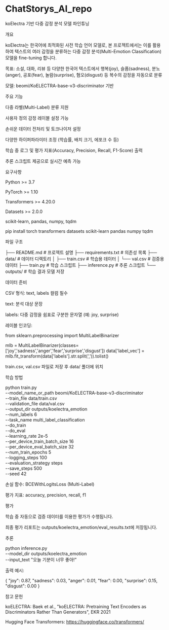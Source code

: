 # ChatStorys_AI_repo
koElectra 기반 다중 감정 분석 모델 파인튜닝

개요

koElectra는 한국어에 최적화된 사전 학습 언어 모델로, 본 프로젝트에서는 이를 활용하여 텍스트의 여러 감정을 분류하는 다중 감정 분석(Multi-Emotion Classification) 모델을 fine-tuning 합니다.

목표: 소설, 대화, 리뷰 등 다양한 한국어 텍스트에서 행복(joy), 슬픔(sadness), 분노(anger), 공포(fear), 놀람(surprise), 혐오(disgust) 등 복수의 감정을 자동으로 분류

모델: beomi/KoELECTRA-base-v3-discriminator 기반

주요 기능

다중 라벨(Multi-Label) 분류 지원

사용자 정의 감정 레이블 설정 가능

손쉬운 데이터 전처리 및 토크나이저 설정

다양한 하이퍼파라미터 조정 (학습률, 배치 크기, 에포크 수 등)

학습 중 로그 및 평가 지표(Accuracy, Precision, Recall, F1-Score) 출력

추론 스크립트 제공으로 실시간 예측 가능

요구사항

Python >= 3.7

PyTorch >= 1.10

Transformers >= 4.20.0

Datasets >= 2.0.0

scikit-learn, pandas, numpy, tqdm

pip install torch transformers datasets scikit-learn pandas numpy tqdm

파일 구조

├── README.md              # 프로젝트 설명
├── requirements.txt       # 의존성 목록
├── data/                  # 데이터 디렉토리
│   ├── train.csv          # 학습용 데이터
│   └── val.csv            # 검증용 데이터
├── train.py               # 학습 스크립트
├── inference.py           # 추론 스크립트
└── outputs/               # 학습 결과 모델 저장

데이터 준비

CSV 형식: text, labels 컬럼 필수

text: 분석 대상 문장

labels: 다중 감정을 쉼표로 구분한 문자열 (예: joy, surprise)

레이블 인코딩:

from sklearn.preprocessing import MultiLabelBinarizer

mlb = MultiLabelBinarizer(classes=['joy','sadness','anger','fear','surprise','disgust'])
data['label_vec'] = mlb.fit_transform(data['labels'].str.split(',')).tolist()

train.csv, val.csv 파일로 저장 후 data/ 폴더에 위치

학습 방법

python train.py \
  --model_name_or_path beomi/KoELECTRA-base-v3-discriminator \
  --train_file data/train.csv \
  --validation_file data/val.csv \
  --output_dir outputs/koelectra_emotion \
  --num_labels 6 \
  --task_name multi_label_classification \
  --do_train \
  --do_eval \
  --learning_rate 2e-5 \
  --per_device_train_batch_size 16 \
  --per_device_eval_batch_size 32 \
  --num_train_epochs 5 \
  --logging_steps 100 \
  --evaluation_strategy steps \
  --save_steps 500 \
  --seed 42

손실 함수: BCEWithLogitsLoss (Multi-Label)

평가 지표: accuracy, precision, recall, f1

평가

학습 중 자동으로 검증 데이터를 이용한 평가가 수행됩니다.

최종 평가 리포트는 outputs/koelectra_emotion/eval_results.txt에 저장됩니다.

추론

python inference.py \
  --model_dir outputs/koelectra_emotion \
  --input_text "오늘 기분이 너무 좋아!"

출력 예시:

{
  "joy": 0.87,
  "sadness": 0.03,
  "anger": 0.01,
  "fear": 0.00,
  "surprise": 0.15,
  "disgust": 0.00
}

참고 문헌

koELECTRA: Baek et al., "koELECTRA: Pretraining Text Encoders as Discriminators Rather Than Generators", EKR 2021

Hugging Face Transformers: https://huggingface.co/transformers/
